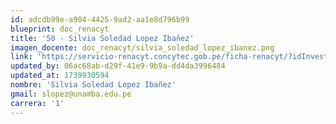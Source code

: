 ```yaml
---
id: adcdb99e-a904-4425-9ad2-aa1e8d796b99
blueprint: doc_renacyt
title: '50 - Silvia Soledad Lopez Ibañez'
imagen_docente: doc_renacyt/silvia_soledad_lopez_ibanez.png
link: 'https://servicio-renacyt.concytec.gob.pe/ficha-renacyt/?idInvestigador=98851'
updated_by: 06ac68ab-d29f-41e9-9b9a-dd4da3996484
updated_at: 1739930594
nombre: 'Silvia Soledad Lopez Ibañez'
gmail: slopez@unamba.edu.pe
carrera: '1'
---
```

